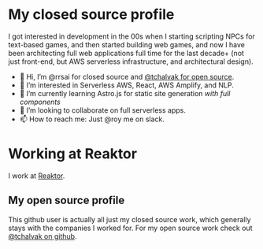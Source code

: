 # My closed source profile

I got interested in development in the 00s when I starting scripting NPCs for text-based games, and then started building web games, and now I have been architecting full web applications full time for the last decade+ (not just front-end, but AWS serverless infrastructure, and architectural design).

- 👋 Hi, I’m @rrsai for closed source and [@tchalvak for open source](https://github.com/tchalvak).
- 👀 I’m interested in Serverless AWS, React, AWS Amplify, and NLP.
- 🌱 I’m currently learning Astro.js for static site generation _with full components_
- 💞️ I’m looking to collaborate on full serverless apps.
- 📫 How to reach me: Just @roy me on slack.

# Working at Reaktor

I work at [Reaktor](https://www.reaktor.com/).

## My open source profile

This github user is actually all just my closed source work, which generally stays with the companies I worked for.
For my open source work check out [@tchalvak on github](https://github.com/tchalvak).
